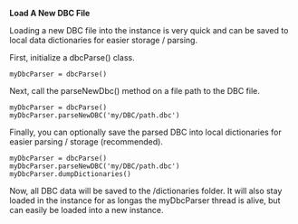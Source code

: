 **Load A New DBC File**

Loading a new DBC file into the instance is very quick and can be saved to local data dictionaries for easier storage / parsing.

First, initialize a dbcParse() class.

    myDbcParser = dbcParse()

Next, call the parseNewDbc() method on a file path to the DBC file.

    myDbcParser = dbcParse()
    myDbcParser.parseNewDBC('my/DBC/path.dbc')

Finally, you can optionally save the parsed DBC into local dictionaries for easier parsing / storage (recommended).

    myDbcParser = dbcParse()
    myDbcParser.parseNewDBC('my/DBC/path.dbc')
    myDbcParser.dumpDictionaries()

Now, all DBC data will be saved to the /dictionaries folder. It will also stay loaded in the instance for as longas the myDbcParser thread is alive, but can easily be loaded into a new instance.